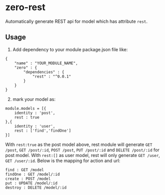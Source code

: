 # zero-rest #

Automatically generate REST api for model which has attribute `rest`.

## Usage ##

1. Add dependency to your module package.json file like:

```
{
	"name" : "YOUR_MODULE_NAME",
	"zero" : {
		"dependencies" : {
			"rest" : "^0.0.1"
		}
	}
}
```

2. mark your model as:

```
module.models = [{
    identity : 'post',
    rest : true
},{
    identity : 'user',
    rest : ['find','findOne']
}]
```

With `rest:true` as the post model above, rest module will generate `GET /post`, `GET /post/:id`, `POST /post`, `PUT /post/:id` and `DELETE /post/:id` for post model.
With `rest:[]` as user model, rest will only generate `GET /user`, `GET /user/:id`. Below is the mapping for action and url:

```
find : GET /model
findOne : GET /model/:id
create : POST /model
put : UPDATE /model/:id
destroy : DELETE /model/:id
```
